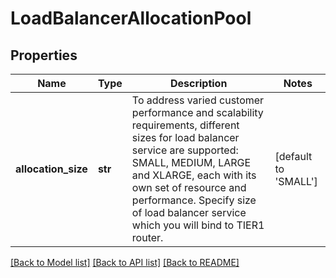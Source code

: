 # LoadBalancerAllocationPool

## Properties
Name | Type | Description | Notes
------------ | ------------- | ------------- | -------------
**allocation_size** | **str** | To address varied customer performance and scalability requirements, different sizes for load balancer service are supported: SMALL, MEDIUM, LARGE and XLARGE, each with its own set of resource and performance. Specify size of load balancer service which you will bind to TIER1 router.  | [default to 'SMALL']

[[Back to Model list]](../README.md#documentation-for-models) [[Back to API list]](../README.md#documentation-for-api-endpoints) [[Back to README]](../README.md)

